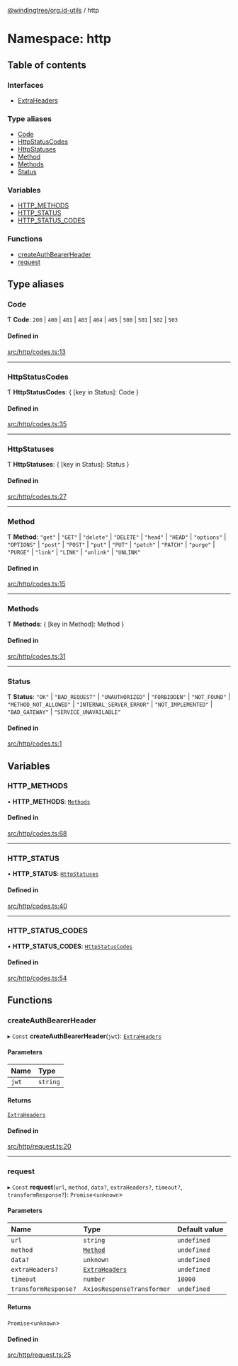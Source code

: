 [@windingtree/org.id-utils](../README.md) / http

# Namespace: http

## Table of contents

### Interfaces

- [ExtraHeaders](../interfaces/http.ExtraHeaders.md)

### Type aliases

- [Code](http.md#code)
- [HttpStatusCodes](http.md#httpstatuscodes)
- [HttpStatuses](http.md#httpstatuses)
- [Method](http.md#method)
- [Methods](http.md#methods)
- [Status](http.md#status)

### Variables

- [HTTP\_METHODS](http.md#http_methods)
- [HTTP\_STATUS](http.md#http_status)
- [HTTP\_STATUS\_CODES](http.md#http_status_codes)

### Functions

- [createAuthBearerHeader](http.md#createauthbearerheader)
- [request](http.md#request)

## Type aliases

### Code

Ƭ **Code**: ``200`` \| ``400`` \| ``401`` \| ``403`` \| ``404`` \| ``405`` \| ``500`` \| ``501`` \| ``502`` \| ``503``

#### Defined in

[src/http/codes.ts:13](https://github.com/windingtree/org.id-sdk/blob/6904194/packages/utils/src/http/codes.ts#L13)

___

### HttpStatusCodes

Ƭ **HttpStatusCodes**: { [key in Status]: Code }

#### Defined in

[src/http/codes.ts:35](https://github.com/windingtree/org.id-sdk/blob/6904194/packages/utils/src/http/codes.ts#L35)

___

### HttpStatuses

Ƭ **HttpStatuses**: { [key in Status]: Status }

#### Defined in

[src/http/codes.ts:27](https://github.com/windingtree/org.id-sdk/blob/6904194/packages/utils/src/http/codes.ts#L27)

___

### Method

Ƭ **Method**: ``"get"`` \| ``"GET"`` \| ``"delete"`` \| ``"DELETE"`` \| ``"head"`` \| ``"HEAD"`` \| ``"options"`` \| ``"OPTIONS"`` \| ``"post"`` \| ``"POST"`` \| ``"put"`` \| ``"PUT"`` \| ``"patch"`` \| ``"PATCH"`` \| ``"purge"`` \| ``"PURGE"`` \| ``"link"`` \| ``"LINK"`` \| ``"unlink"`` \| ``"UNLINK"``

#### Defined in

[src/http/codes.ts:15](https://github.com/windingtree/org.id-sdk/blob/6904194/packages/utils/src/http/codes.ts#L15)

___

### Methods

Ƭ **Methods**: { [key in Method]: Method }

#### Defined in

[src/http/codes.ts:31](https://github.com/windingtree/org.id-sdk/blob/6904194/packages/utils/src/http/codes.ts#L31)

___

### Status

Ƭ **Status**: ``"OK"`` \| ``"BAD_REQUEST"`` \| ``"UNAUTHORIZED"`` \| ``"FORBIDDEN"`` \| ``"NOT_FOUND"`` \| ``"METHOD_NOT_ALLOWED"`` \| ``"INTERNAL_SERVER_ERROR"`` \| ``"NOT_IMPLEMENTED"`` \| ``"BAD_GATEWAY"`` \| ``"SERVICE_UNAVAILABLE"``

#### Defined in

[src/http/codes.ts:1](https://github.com/windingtree/org.id-sdk/blob/6904194/packages/utils/src/http/codes.ts#L1)

## Variables

### HTTP\_METHODS

• **HTTP\_METHODS**: [`Methods`](http.md#methods)

#### Defined in

[src/http/codes.ts:68](https://github.com/windingtree/org.id-sdk/blob/6904194/packages/utils/src/http/codes.ts#L68)

___

### HTTP\_STATUS

• **HTTP\_STATUS**: [`HttpStatuses`](http.md#httpstatuses)

#### Defined in

[src/http/codes.ts:40](https://github.com/windingtree/org.id-sdk/blob/6904194/packages/utils/src/http/codes.ts#L40)

___

### HTTP\_STATUS\_CODES

• **HTTP\_STATUS\_CODES**: [`HttpStatusCodes`](http.md#httpstatuscodes)

#### Defined in

[src/http/codes.ts:54](https://github.com/windingtree/org.id-sdk/blob/6904194/packages/utils/src/http/codes.ts#L54)

## Functions

### createAuthBearerHeader

▸ `Const` **createAuthBearerHeader**(`jwt`): [`ExtraHeaders`](../interfaces/http.ExtraHeaders.md)

#### Parameters

| Name | Type |
| :------ | :------ |
| `jwt` | `string` |

#### Returns

[`ExtraHeaders`](../interfaces/http.ExtraHeaders.md)

#### Defined in

[src/http/request.ts:20](https://github.com/windingtree/org.id-sdk/blob/6904194/packages/utils/src/http/request.ts#L20)

___

### request

▸ `Const` **request**(`url`, `method`, `data?`, `extraHeaders?`, `timeout?`, `transformResponse?`): `Promise`<`unknown`\>

#### Parameters

| Name | Type | Default value |
| :------ | :------ | :------ |
| `url` | `string` | `undefined` |
| `method` | [`Method`](http.md#method) | `undefined` |
| `data?` | `unknown` | `undefined` |
| `extraHeaders?` | [`ExtraHeaders`](../interfaces/http.ExtraHeaders.md) | `undefined` |
| `timeout` | `number` | `10000` |
| `transformResponse?` | `AxiosResponseTransformer` | `undefined` |

#### Returns

`Promise`<`unknown`\>

#### Defined in

[src/http/request.ts:25](https://github.com/windingtree/org.id-sdk/blob/6904194/packages/utils/src/http/request.ts#L25)
